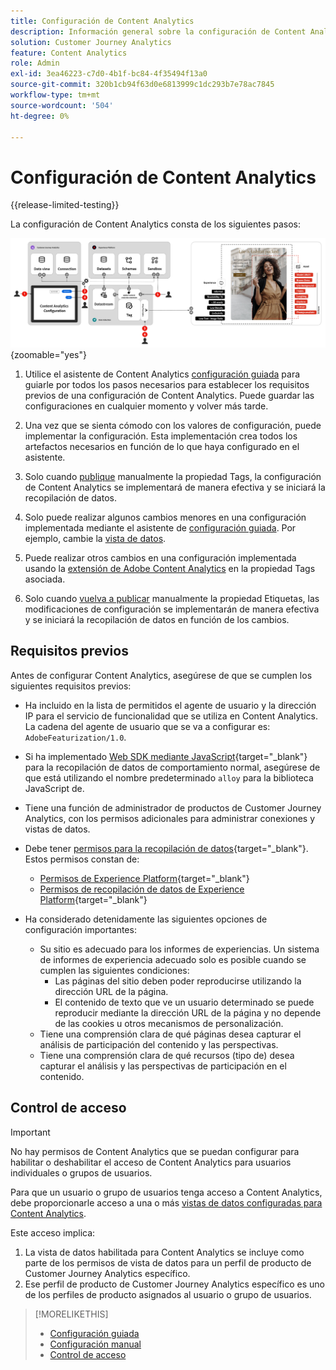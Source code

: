 ```yaml
---
title: Configuración de Content Analytics
description: Información general sobre la configuración de Content Analytics
solution: Customer Journey Analytics
feature: Content Analytics
role: Admin
exl-id: 3ea46223-c7d0-4b1f-bc84-4f35494f13a0
source-git-commit: 320b1cb94f63d0e6813999c1dc293b7e78ac7845
workflow-type: tm+mt
source-wordcount: '504'
ht-degree: 0%

---
```


# Configuración de Content Analytics

{{release-limited-testing}}


La configuración de Content Analytics consta de los siguientes pasos:

![Configuración de Content Analytics](../assets/aca-configuration.svg){zoomable="yes"}

1. Utilice el asistente de Content Analytics [configuración guiada](guided.md) para guiarle por todos los pasos necesarios para establecer los requisitos previos de una configuración de Content Analytics. Puede guardar las configuraciones en cualquier momento y volver más tarde.
1. Una vez que se sienta cómodo con los valores de configuración, puede implementar la configuración. Esta implementación crea todos los artefactos necesarios en función de lo que haya configurado en el asistente.
1. Solo cuando [publique](manual.md) manualmente la propiedad Tags, la configuración de Content Analytics se implementará de manera efectiva y se iniciará la recopilación de datos.

1. Solo puede realizar algunos cambios menores en una configuración implementada mediante el asistente de [configuración guiada](guided.md). Por ejemplo, cambie la [vista de datos](/help/data-views/data-views.md).
1. Puede realizar otros cambios en una configuración implementada usando la [extensión de Adobe Content Analytics](https://experienceleague.adobe.com/en/docs/experience-platform/tags/extensions/client/content-analytics/overview) en la propiedad Tags asociada.
1. Solo cuando [vuelva a publicar](manual.md) manualmente la propiedad Etiquetas, las modificaciones de configuración se implementarán de manera efectiva y se iniciará la recopilación de datos en función de los cambios.


## Requisitos previos

Antes de configurar Content Analytics, asegúrese de que se cumplen los siguientes requisitos previos:

* Ha incluido en la lista de permitidos el agente de usuario y la dirección IP para el servicio de funcionalidad que se utiliza en Content Analytics. La cadena del agente de usuario que se va a configurar es: <code>AdobeFeaturization/1.0</code>.
* Si ha implementado [Web SDK mediante JavaScript](https://experienceleague.adobe.com/en/docs/experience-platform/web-sdk/install/library){target="_blank"} para la recopilación de datos de comportamiento normal, asegúrese de que está utilizando el nombre predeterminado <code>alloy</code> para la biblioteca JavaScript de.
* Tiene una función de administrador de productos de Customer Journey Analytics, con los permisos adicionales para administrar conexiones y vistas de datos.
* Debe tener [permisos para la recopilación de datos](https://experienceleague.adobe.com/en/docs/experience-platform/collection/permissions){target="_blank"}. Estos permisos constan de:
   * [Permisos de Experience Platform](https://experienceleague.adobe.com/en/docs/experience-platform/collection/permissions#adobe-experience-platform-permissions){target="_blank"}
   * [Permisos de recopilación de datos de Experience Platform](https://experienceleague.adobe.com/en/docs/experience-platform/collection/permissions#adobe-experience-platform-data-collection-permissions){target="_blank"}
* Ha considerado detenidamente las siguientes opciones de configuración importantes:

   * Su sitio es adecuado para los informes de experiencias. Un sistema de informes de experiencia adecuado solo es posible cuando se cumplen las siguientes condiciones:
      * Las páginas del sitio deben poder reproducirse utilizando la dirección URL de la página.
      * El contenido de texto que ve un usuario determinado se puede reproducir mediante la dirección URL de la página y no depende de las cookies u otros mecanismos de personalización.
   * Tiene una comprensión clara de qué páginas desea capturar el análisis de participación del contenido y las perspectivas.
   * Tiene una comprensión clara de qué recursos (tipo de) desea capturar el análisis y las perspectivas de participación en el contenido.


## Control de acceso

>[!IMPORTANT]
>
>No hay permisos de Content Analytics que se puedan configurar para habilitar o deshabilitar el acceso de Content Analytics para usuarios individuales o grupos de usuarios.
>

Para que un usuario o grupo de usuarios tenga acceso a Content Analytics, debe proporcionarle acceso a una o más [vistas de datos configuradas para Content Analytics](guided.md#data-view).

Este acceso implica:

1. La vista de datos habilitada para Content Analytics se incluye como parte de los permisos de vista de datos para un perfil de producto de Customer Journey Analytics específico.
1. Ese perfil de producto de Customer Journey Analytics específico es uno de los perfiles de producto asignados al usuario o grupo de usuarios.

>[!MORELIKETHIS]
>
>* [Configuración guiada](guided.md)
>* [Configuración manual](manual.md)
>* [Control de acceso](/help/technotes/access-control.md)
>
